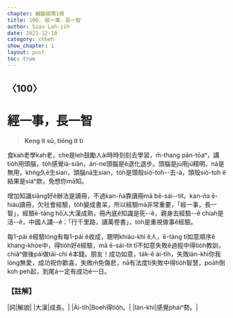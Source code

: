 ```yaml
---
chapter: 鹹酸甜第1冊
title: 100. 經一事，長一智
author: Siau Lah-jih
date: 2021-12-10
category: chheh
show_chapter: 1
layout: post
toc: true
---
```

  
## 〈100〉
# 經一事，長一智
>**Keng it sū, tióng it tì**
 
食kah老學kah老，che是leh鼓勵人ài時時刻刻去學習，m̄-thang pān-tōaⁿ，講tio̍h用頭腦，to̍h感覺ià-siān，án-ne頭腦是ē退化退步。頭腦是jú用jú精明，nā是無用，khǹg久ē生sian，頭腦nā生sian，to̍h是頭殼siò͘-to͘h--去-à，頭殼siò͘-to͘h ê結果是siáⁿ款，免想你mā知。

增加知識siāng好ê辦法是讀冊，不過kan-n̄a靠讀冊mā bē-sái--tit，kan-n̄a ē-hiáu讀冊，欠社會經驗，to̍h變成書呆，所以經驗mā非常重要，「經一事，長一智」，經驗ē-tàng hō͘人大漢成熟，冊內底ê知識是死--ê，親身去經驗--ê chiah是活--ê，中國人講--ê：「行千里路，讀萬卷書」，to̍h是重視做事ê經驗。

每1-pái ê經驗lóng有每1-pái ê收成，聰明khiáu-khì ê人，ē-tàng tī如意順序ê khang-khòe中，得tio̍h好ê經驗，mā ē-sái-tit tī不如意失敗ê過程中得tio̍h教訓，chiâⁿ做後pái做tāi-chì ê本錢。朋友！成功如意，ta̍k-ê ài-ti̍h，失敗iàn-khì你我lóng無愛，成功祝你歡喜，失敗m̄免傷悲，nā有法度tī失敗中得tio̍h智慧，poa̍h倒koh peh起，到尾á一定有成功ê一日。

### 【註解】

|詞|解說|
|大漢|成長。|
|Ài-ti̍h|Boeh得tio̍h。|
|Iàn-khì|感覺pháiⁿ勢。|
